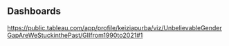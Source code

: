## Dashboards
https://public.tableau.com/app/profile/keiziapurba/viz/UnbelievableGenderGapAreWeStuckinthePast/GIIfrom1990to2021#1
